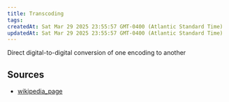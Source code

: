 ```yaml
---
title: Transcoding
tags: 
createdAt: Sat Mar 29 2025 23:55:57 GMT-0400 (Atlantic Standard Time)
updatedAt: Sat Mar 29 2025 23:55:57 GMT-0400 (Atlantic Standard Time)
---
```



Direct digital-to-digital conversion of one encoding to another



## Sources
- [wikipedia_page](https://en.wikipedia.org/wiki/Transcoding)
